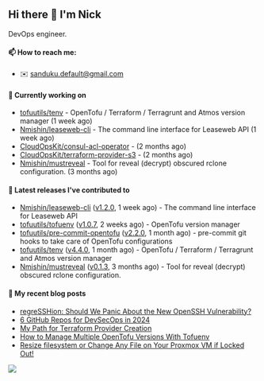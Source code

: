 ## Hi there 👋 I'm Nick

DevOps engineer.

#### 📫 How to reach me:

- ✉️ sanduku.default@gmail.com

#### 👷 Currently working on


- [tofuutils/tenv](https://github.com/tofuutils/tenv) - OpenTofu / Terraform / Terragrunt and Atmos version manager (1 week ago)
- [Nmishin/leaseweb-cli](https://github.com/Nmishin/leaseweb-cli) - The command line interface for Leaseweb API (1 week ago)
- [CloudOpsKit/consul-acl-operator](https://github.com/CloudOpsKit/consul-acl-operator) -  (2 months ago)
- [CloudOpsKit/terraform-provider-s3](https://github.com/CloudOpsKit/terraform-provider-s3) -  (2 months ago)
- [Nmishin/mustreveal](https://github.com/Nmishin/mustreveal) - Tool for reveal (decrypt) obscured rclone configuration. (3 months ago)

#### 🔭 Latest releases I've contributed to

- [Nmishin/leaseweb-cli](https://github.com/Nmishin/leaseweb-cli) ([v1.2.0](https://github.com/Nmishin/leaseweb-cli/releases/tag/v1.2.0), 1 week ago) - The command line interface for Leaseweb API
- [tofuutils/tofuenv](https://github.com/tofuutils/tofuenv) ([v1.0.7](https://github.com/tofuutils/tofuenv/releases/tag/v1.0.7), 2 weeks ago) - OpenTofu version manager
- [tofuutils/pre-commit-opentofu](https://github.com/tofuutils/pre-commit-opentofu) ([v2.2.0](https://github.com/tofuutils/pre-commit-opentofu/releases/tag/v2.2.0), 1 month ago) - pre-commit git hooks to take care of OpenTofu configurations
- [tofuutils/tenv](https://github.com/tofuutils/tenv) ([v4.4.0](https://github.com/tofuutils/tenv/releases/tag/v4.4.0), 1 month ago) - OpenTofu / Terraform / Terragrunt and Atmos version manager
- [Nmishin/mustreveal](https://github.com/Nmishin/mustreveal) ([v0.1.3](https://github.com/Nmishin/mustreveal/releases/tag/v0.1.3), 3 months ago) - Tool for reveal (decrypt) obscured rclone configuration.

#### 📜 My recent blog posts
- [regreSSHion: Should We Panic About the New OpenSSH Vulnerability?](https://dzone.com/articles/what-is-the-regresshion-vulnerability)
- [6 GitHub Repos for DevSecOps in 2024](https://hackernoon.com/6-github-repos-for-devsecops-in-2024)
- [My Path for Terraform Provider Creation](https://hackernoon.com/my-path-for-terraform-provider-creation)
- [How to Manage Multiple OpenTofu Versions With Tofuenv](https://hackernoon.com/how-to-manage-multiple-opentofu-versions-with-tofuenv)
- [Resize filesystem or Change Any File on Your Proxmox VM if Locked Out!](https://hackernoon.com/resize-filesystem-or-change-any-file-on-your-proxmox-vm-if-locked-out)

![](https://komarev.com/ghpvc/?username=Nmishin&color=green)
